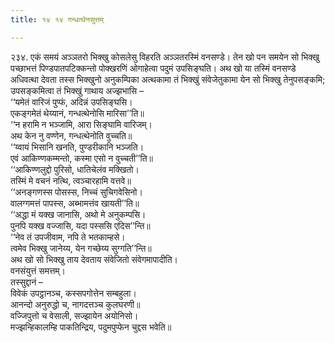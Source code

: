 ```yaml
---
title: १४ १४ गन्धत्थेनसुत्तम्

---
```


२३४. एकं समयं अञ्ञतरो भिक्खु कोसलेसु विहरति अञ्ञतरस्मिं वनसण्डे। तेन खो पन समयेन सो भिक्खु पच्छाभत्तं पिण्डपातपटिक्कन्तो पोक्खरणिं ओगाहेत्वा पदुमं उपसिङ्घति। अथ खो या तस्मिं वनसण्डे अधिवत्था देवता तस्स भिक्खुनो अनुकम्पिका अत्थकामा तं भिक्खुं संवेजेतुकामा येन सो भिक्खु तेनुपसङ्कमि; उपसङ्कमित्वा तं भिक्खुं गाथाय अज्झभासि –  
‘‘यमेतं वारिजं पुप्फं, अदिन्नं उपसिङ्घसि।  
एकङ्गमेतं थेय्यानं, गन्धत्थेनोसि मारिसा’’ति॥  
‘‘न हरामि न भञ्जामि, आरा सिङ्घामि वारिजम्।  
अथ केन नु वण्णेन, गन्धत्थेनोति वुच्चति॥  
‘‘य्वायं भिसानि खनति, पुण्डरीकानि भञ्जति।  
एवं आकिण्णकम्मन्तो, कस्मा एसो न वुच्चती’’ति॥  
‘‘आकिण्णलुद्दो पुरिसो, धातिचेलंव मक्खितो।  
तस्मिं मे वचनं नत्थि, त्वञ्चारहामि वत्तवे॥  
‘‘अनङ्गणस्स पोसस्स, निच्चं सुचिगवेसिनो।  
वालग्गमत्तं पापस्स, अब्भामत्तंव खायती’’ति॥  
‘‘अद्धा मं यक्ख जानासि, अथो मे अनुकम्पसि।  
पुनपि यक्ख वज्जासि, यदा पस्ससि एदिस’’न्ति॥  
‘‘नेव तं उपजीवाम, नपि ते भतकाम्हसे।  
त्वमेव भिक्खु जानेय्य, येन गच्छेय्य सुग्गति’’न्ति॥  
अथ खो सो भिक्खु ताय देवताय संवेजितो संवेगमापादीति।  
वनसंयुत्तं समत्तम्।  
तस्सुद्दानं –  
विवेकं उपट्ठानञ्च, कस्सपगोत्तेन सम्बहुला।  
आनन्दो अनुरुद्धो च, नागदत्तञ्च कुलघरणी॥  
वज्जिपुत्तो च वेसाली, सज्झायेन अयोनिसो।  
मज्झन्हिकालम्हि पाकतिन्द्रिय, पदुमपुप्फेन चुद्दस भवेति॥  